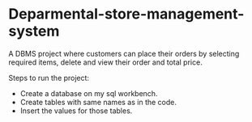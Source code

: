 # Deparmental-store-management-system
A DBMS project where customers can place their orders by selecting required items, delete and view their order and total price.

Steps to run the project:
* Create a database on my sql workbench.
* Create tables with same names as in the code.
* Insert the values for those tables.

